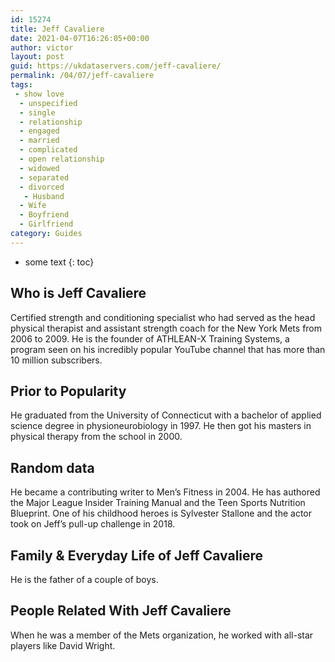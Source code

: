 ```yaml
---
id: 15274
title: Jeff Cavaliere
date: 2021-04-07T16:26:05+00:00
author: victor
layout: post
guid: https://ukdataservers.com/jeff-cavaliere/
permalink: /04/07/jeff-cavaliere
tags:
 - show love
  - unspecified
  - single
  - relationship
  - engaged
  - married
  - complicated
  - open relationship
  - widowed
  - separated
  - divorced
   - Husband
  - Wife
  - Boyfriend
  - Girlfriend
category: Guides
---
```


* some text
{: toc}


## Who is Jeff Cavaliere



Certified strength and conditioning specialist who had served as the head physical therapist and assistant strength coach for the New York Mets from 2006 to 2009. He is the founder of ATHLEAN-X Training Systems, a program seen on his incredibly popular YouTube channel that has more than 10 million subscribers. 

                
                
                
## Prior to Popularity



He graduated from the University of Connecticut with a bachelor of applied science degree in physioneurobiology in 1997. He then got his masters in physical therapy from the school in 2000. 

                
                
                
## Random data



He became a contributing writer to Men&#8217;s Fitness in 2004. He has authored the Major League Insider Training Manual and the Teen Sports Nutrition Blueprint. One of his childhood heroes is Sylvester Stallone and the actor took on Jeff&#8217;s pull-up challenge in 2018. 

                
                
                
## Family & Everyday Life of Jeff Cavaliere



He is the father of a couple of boys. 

                
                
                
## People Related With Jeff Cavaliere



When he was a member of the Mets organization, he worked with all-star players like David Wright. 

                
              
            
          
          
          